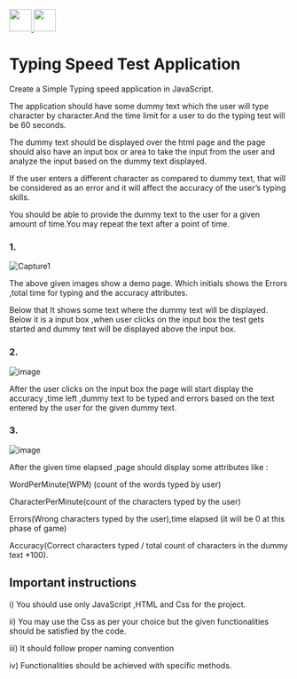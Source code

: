 <a href="https://github.com/vincevise/VuramVincent_RestAPIAssignmentSolution"> 
<img src="https://cdn-icons-png.flaticon.com/512/54/54476.png" width="40"  />  
</a> 
<a href="https://github.com/vincevise/VincentVuram_ReactJs-Lab-Assignment"> 
<img src="https://cdn-icons-png.flaticon.com/512/1251/1251009.png" width="40"/> 
</a>

# Typing Speed Test Application

Create a Simple Typing speed application in JavaScript.

The application should have some dummy text which the user will type
character by character.And the time limit for a user to do the typing test will be 60 seconds.

The dummy text should be displayed over the html page and the page
should also have an input box or area to take the input from the user and
analyze the input based on the dummy text displayed.

If the user enters a different character as compared to dummy text, that will
be considered as an error and it will affect the accuracy of the user’s typing
skills.

You should be able to provide the dummy text to the user for a given
amount of time.You may repeat the text after a point of time.

### 1.
![Capture1](https://user-images.githubusercontent.com/88813613/174792907-1af4d4ae-6fab-4756-ad4e-7f18254581de.PNG)

The above given images show a demo page. Which initials shows the Errors
,total time for typing and the accuracy attributes.

Below that It shows some text where the dummy text will be displayed.
Below it is a input box ,when user clicks on the input box the test gets
started and dummy text will be displayed above the input box.

### 2.
![image](https://user-images.githubusercontent.com/88813613/174793064-4b79ec54-774a-4f11-8196-81df220d1195.png)

After the user clicks on the input box the page will start display the
accuracy ,time left ,dummy text to be typed and errors based on the text
entered by the user for the given dummy text.

### 3.
![image](https://user-images.githubusercontent.com/88813613/174793243-0ced476f-c59d-4fdc-ac76-fcee2a01e8ea.png)

After the given time elapsed ,page should display some attributes like :

WordPerMinute(WPM) (count of the words typed by
user)

CharacterPerMinute(count of the characters typed by the
user)

Errors(Wrong characters typed by the user),time elapsed (it will be 0 at
this phase of game) 

Accuracy(Correct characters typed / total count of
characters in the dummy text *100). 

## Important instructions
i) You should use only JavaScript ,HTML and Css for the project.

ii) You may use the Css as per your choice but the given functionalities
should be satisfied by the code.

iii) It should follow proper naming convention

iv) Functionalities should be achieved with specific methods.

